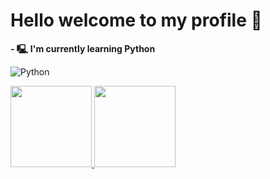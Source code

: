 # **Hello welcome to my profile 👋**

**- 🖳 I'm currently learning Python**


![Python](https://cdn-icons-png.flaticon.com/128/2621/2621303.png)

<div>
  <a href="https://github.com/gmarrtinss">
  <img height="130em" src="https://github-readme-stats.vercel.app/api?username=gmarrtinss&show_icons=true&theme=shades-of-purple&include_all_commits=true&count_private=true"/>
  <img height="130em" src="https://github-readme-stats.vercel.app/api/top-langs/?username=gmarrtinss&layout=compact&langs_count=16&theme=shades-of-purple"/>
<div>
